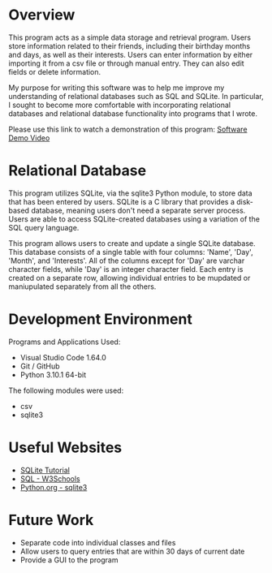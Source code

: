 # Overview

This program acts as a simple data storage and retrieval program. Users store information related to their friends, including their birthday months and days, as well as their interests.
Users can enter information by either importing it from a csv file or through manual entry. They can also edit fields or delete information.

My purpose for writing this software was to help me improve my understanding of relational databases such as SQL and SQLite. In particular, I sought to become more comfortable with
incorporating relational databases and relational database functionality into programs that I wrote.

Please use this link to watch a demonstration of this program: [Software Demo Video](https://youtu.be/cJOFYGiSPoc)

# Relational Database

This program utilizes SQLite, via the sqlite3 Python module, to store data that has been entered by users. SQLite is a C library that provides a disk-based database, meaning users 
don't need a separate server process. Users are able to access SQLite-created databases using a variation of the SQL query language. 

This program allows users to create and update a single SQLite database. This database consists of a single table with four columns: 'Name', 'Day', 'Month', and 'Interests'. All of the columns except for 'Day'
are varchar character fields, while 'Day' is an integer character field. Each entry is created on a separate row, allowing individual entries to be mupdated or maniupulated separately from all the others.

# Development Environment

Programs and Applications Used:
* Visual Studio Code 1.64.0
* Git / GitHub
* Python 3.10.1 64-bit

The following modules were used:
* csv
* sqlite3

# Useful Websites

* [SQLite Tutorial](https://www.sqlitetutorial.net)
* [SQL - W3Schools](https://www.w3schools.com/sql/)
* [Python.org - sqlite3](https://docs.python.org/3.8/library/sqlite3.html)

# Future Work

* Separate code into individual classes and files
* Allow users to query entries that are within 30 days of current date
* Provide a GUI to the program
